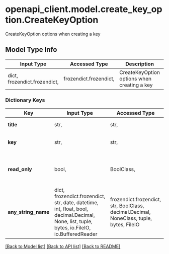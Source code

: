 # openapi_client.model.create_key_option.CreateKeyOption

CreateKeyOption options when creating a key

## Model Type Info
Input Type | Accessed Type | Description | Notes
------------ | ------------- | ------------- | -------------
dict, frozendict.frozendict,  | frozendict.frozendict,  | CreateKeyOption options when creating a key | 

### Dictionary Keys
Key | Input Type | Accessed Type | Description | Notes
------------ | ------------- | ------------- | ------------- | -------------
**title** | str,  | str,  | Title of the key to add | 
**key** | str,  | str,  | An armored SSH key to add | 
**read_only** | bool,  | BoolClass,  | Describe if the key has only read access or read/write | [optional] 
**any_string_name** | dict, frozendict.frozendict, str, date, datetime, int, float, bool, decimal.Decimal, None, list, tuple, bytes, io.FileIO, io.BufferedReader | frozendict.frozendict, str, BoolClass, decimal.Decimal, NoneClass, tuple, bytes, FileIO | any string name can be used but the value must be the correct type | [optional]

[[Back to Model list]](../../README.md#documentation-for-models) [[Back to API list]](../../README.md#documentation-for-api-endpoints) [[Back to README]](../../README.md)

